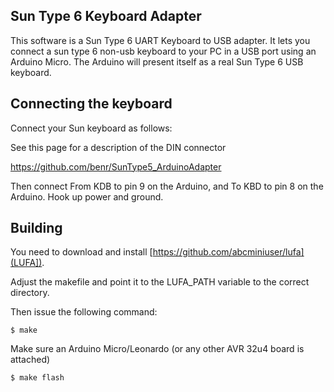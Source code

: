 ## Sun Type 6 Keyboard Adapter

This software is a Sun Type 6 UART Keyboard to USB adapter. It lets you connect a sun type 6 non-usb keyboard to your PC in a USB port
using an Arduino Micro. The Arduino will present itself as a real Sun Type 6 USB keyboard.

## Connecting the keyboard

Connect your Sun keyboard as follows:

See this page for a description of the DIN connector

https://github.com/benr/SunType5_ArduinoAdapter

Then connect From KDB to pin 9 on the Arduino, and To KBD to pin 8 on the Arduino.
Hook up power and ground.

## Building

You need to download and install [https://github.com/abcminiuser/lufa](LUFA]).

Adjust the makefile and point it to the LUFA_PATH variable to the correct directory.

Then issue the following command:

`$ make`

Make sure an Arduino Micro/Leonardo (or any other AVR 32u4 board is attached)

`$ make flash`


